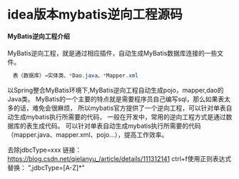 # idea版本mybatis逆向工程源码

#### MyBatis逆向工程介绍
MyBatis逆向工程，就是通过相应插件，自动生成MyBatis数据库连接的一些文件。

```java
　表（数据库）→实体类、*Dao.java、*Mapper.xml
```

以Spring整合MyBatis环境下,MyBatis逆向工程自动生成pojo，mapper,dao的Java类。 MyBatis的一个主要的特点就是需要程序员自己编写sql，那么如果表太多的话，难免会很麻烦，
所以mybatis官方提供了一个逆向工程，可以针对单表自动生成mybatis执行所需要的代码， 一般在开发中，常用的逆向工程方式是通过数据库的表生成代码。
可以针对单表自动生成mybatis执行所需要的代码（mapper.java、mapper.xml、pojo…），提高工作效率。

去除jdbcType=xxx 链接：https://blog.csdn.net/qielanyu_/article/details/111312141
ctrl+f使用正则表达式替换： "\,jdbcType\=[A-Z]*"






